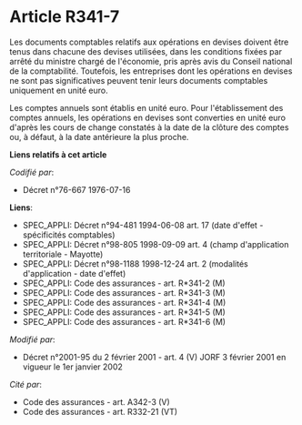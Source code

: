 # Article R341-7

Les documents comptables relatifs aux opérations en devises doivent être tenus dans chacune des devises utilisées, dans les
conditions fixées par arrêté du ministre chargé de l'économie, pris après avis du Conseil national de la comptabilité.
Toutefois, les entreprises dont les opérations en devises ne sont pas significatives peuvent tenir leurs documents comptables
uniquement en unité euro.

Les comptes annuels sont établis en unité euro. Pour l'établissement des comptes annuels, les opérations en devises sont
converties en unité euro d'après les cours de change constatés à la date de la clôture des comptes ou, à défaut, à la date
antérieure la plus proche.

**Liens relatifs à cet article**

_Codifié par_:

  - Décret n°76-667 1976-07-16

**Liens**:

  - SPEC_APPLI: Décret n°94-481 1994-06-08 art. 17 (date d'effet - spécificités comptables)
  - SPEC_APPLI: Décret n°98-805 1998-09-09 art. 4 (champ d'application territoriale - Mayotte)
  - SPEC_APPLI: Décret n°98-1188 1998-12-24 art. 2 (modalités d'application - date d'effet)
  - SPEC_APPLI: Code des assurances - art. R*341-2 (M)
  - SPEC_APPLI: Code des assurances - art. R*341-3 (M)
  - SPEC_APPLI: Code des assurances - art. R*341-4 (M)
  - SPEC_APPLI: Code des assurances - art. R*341-5 (M)
  - SPEC_APPLI: Code des assurances - art. R*341-6 (M)

_Modifié par_:

  - Décret n°2001-95 du 2 février 2001 - art. 4 (V) JORF 3 février 2001 en vigueur le 1er janvier 2002

_Cité par_:

  - Code des assurances - art. A342-3 (V)
  - Code des assurances - art. R332-21 (VT)
